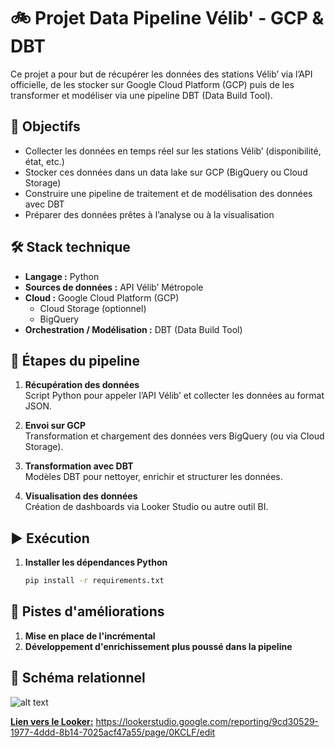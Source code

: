 # 🚲 Projet Data Pipeline Vélib' - GCP & DBT

Ce projet a pour but de récupérer les données des stations Vélib’ via l’API officielle, de les stocker sur Google Cloud Platform (GCP) puis de les transformer et modéliser via une pipeline DBT (Data Build Tool).

## 📌 Objectifs

- Collecter les données en temps réel sur les stations Vélib’ (disponibilité, état, etc.)
- Stocker ces données dans un data lake sur GCP (BigQuery ou Cloud Storage)
- Construire une pipeline de traitement et de modélisation des données avec DBT
- Préparer des données prêtes à l’analyse ou à la visualisation

## 🛠️ Stack technique

- **Langage :** Python  
- **Sources de données :** API Vélib’ Métropole  
- **Cloud :** Google Cloud Platform (GCP)  
  - Cloud Storage (optionnel)  
  - BigQuery  
- **Orchestration / Modélisation :** DBT (Data Build Tool)

## 🚀 Étapes du pipeline

1. **Récupération des données**  
   Script Python pour appeler l’API Vélib’ et collecter les données au format JSON.

2. **Envoi sur GCP**  
   Transformation et chargement des données vers BigQuery (ou via Cloud Storage).

3. **Transformation avec DBT**  
   Modèles DBT pour nettoyer, enrichir et structurer les données.

4. **Visualisation des données**  
   Création de dashboards via Looker Studio ou autre outil BI.

## ▶️ Exécution

1. **Installer les dépendances Python**  
   ```bash
   pip install -r requirements.txt

## 🔄 Pistes d'améliorations
1. **Mise en place de l'incrémental**
2. **Développement d'enrichissement plus poussé dans la pipeline**

## 🔑 Schéma relationnel
![alt text](https://github.com/YounesBelbouab/V-lib-ELT/blob/main/images/relationel%20bdd.png)

**<u>Lien vers le Looker:</u>**
https://lookerstudio.google.com/reporting/9cd30529-1977-4ddd-8b14-7025acf47a55/page/0KCLF/edit